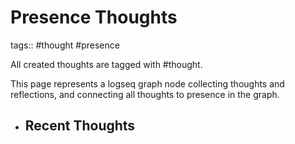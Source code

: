 # Presence Thoughts

tags:: #thought #presence

All created thoughts are tagged with #thought. 

This page represents a logseq graph node collecting thoughts and reflections, and connecting all thoughts to presence in the graph.


- ## Recent Thoughts